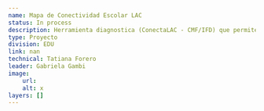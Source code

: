 ```yaml
---
name: Mapa de Conectividad Escolar LAC 
status: In process
description: Herramienta diagnostica (ConectaLAC - CMF/IFD) que permite a traves de un modelo alogritmico que cruza capa de escuelas y capa de la red de fibra optica calcular 1) extension de red de fibra en base a parametros y priorizaciones definidas; 2) costo de la extension. Se esta trabajando en conjunto con CMF en el caso de Suriname y Guyana, piloteando la herramienta. Por parte de EDU se aporta las capas de escuelas y sus atributos relevante (en este caso, cantidad de estudiantes por turno) y modelaciones de los parametros que permitan estimaciones segun criterios de priorizacion educativos y necesidades de conectividad en funcion de los usos pedagogicos de la conexión.
type: Proyecto
division: EDU
link: nan
technical: Tatiana Forero
leader: Gabriela Gambi
image: 
    url: 
    alt: x
layers: []
---
```

    